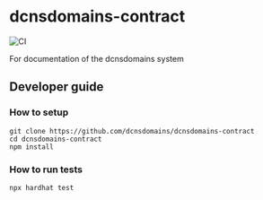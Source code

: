 # dcnsdomains-contract

![CI](https://github.com/dcnsdomains/dcnsdomains-contract/workflows/CI/badge.svg)

For documentation of the dcnsdomains system

## Developer guide

### How to setup

```
git clone https://github.com/dcnsdomains/dcnsdomains-contract
cd dcnsdomains-contract
npm install
```

### How to run tests

```
npx hardhat test
```